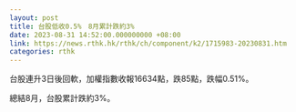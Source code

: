 ```yaml
---
layout: post
title: 台股低收0.5%　8月累計跌約3%
date: 2023-08-31 14:52:00.000000000 +08:00
link: https://news.rthk.hk/rthk/ch/component/k2/1715983-20230831.htm
categories: rthk
---
```


台股連升3日後回軟，加權指數收報16634點，跌85點，跌幅0.51%。

總結8月，台股累計跌約3%。
